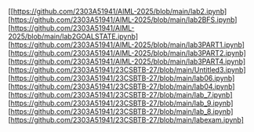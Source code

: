 [[https://github.com/2303A51941/AIML-2025/blob/main/lab2.ipynb]
[https://github.com/2303A51941/AIML-2025/blob/main/lab2BFS.ipynb]
[https://github.com/2303A51941/AIML-2025/blob/main/lab2GOALSTATE.ipynb]
[https://github.com/2303A51941/AIML-2025/blob/main/lab3PART1.ipynb]
[https://github.com/2303A51941/AIML-2025/blob/main/lab3PART2.ipynb]
[https://github.com/2303A51941/AIML-2025/blob/main/lab3PART4.ipynb]
[https://github.com/2303A51941/23CSBTB-27/blob/main/Untitled3.ipynb]
[https://github.com/2303A51941/23CSBTB-27/blob/main/lab06.ipynb]
[https://github.com/2303A51941/23CSBTB-27/blob/main/lab04.ipynb]
[https://github.com/2303A51941/23CSBTB-27/blob/main/lab_7.ipynb]
[https://github.com/2303A51941/23CSBTB-27/blob/main/lab_9.ipynb]
[https://github.com/2303A51941/23CSBTB-27/blob/main/lab_8.ipynb]
[https://github.com/2303A51941/23CSBTB-27/blob/main/labexam.ipynb]
